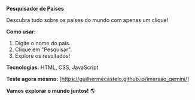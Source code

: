 **Pesquisador de Países**

Descubra tudo sobre os países do mundo com apenas um clique!

**Como usar:**
1. Digite o nome do país.
2. Clique em "Pesquisar".
3. Explore os resultados!

**Tecnologias:** HTML, CSS, JavaScript

**Teste agora mesmo:**
[https://guilhermecastelo.github.io/imersao_gemini/]

**Vamos explorar o mundo juntos!** 🌎
